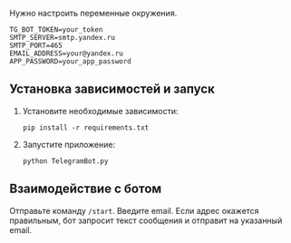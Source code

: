 
Нужно настроить переменные окружения. 

```
TG_BOT_TOKEN=your_token
SMTP_SERVER=smtp.yandex.ru
SMTP_PORT=465
EMAIL_ADDRESS=your@yandex.ru
APP_PASSWORD=your_app_password
```


## Установка зависимостей и запуск

1. Установите необходимые зависимости:
   ```
   pip install -r requirements.txt
   ```
2. Запустите приложение:
   ```
   python TelegramBot.py
   ```

## Взаимодействие с ботом

Отправьте команду `/start`. Введите email. Если адрес окажется правильным, бот запросит текст сообщения и отправит на указанный email.
